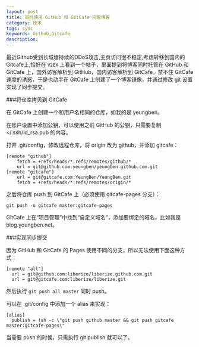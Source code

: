 ```yaml
---
layout: post
title: 同时使用 GitHub 和 GitCafe 托管博客
category: 技术
tags: sync
keywords: Github,Gitcafe
description:
---
```


最近Github受到长城墙持续的DDoS攻击,主页访问很不稳定,考虑转移到国内的Gitcafe上,恰好在 `V2EX` 上看到一个帖子，里面提到将博客同时托管在 GitHub 和 GitCafe 上，国外访客解析到 GitHub，国内访客解析到 GitCafe。禁不住 GitCafe 速度的诱惑，于是也动手在 GitCafe 上创建了一个博客镜像，并通过修改 git 设置实现了同步提交。


###将仓库拷贝到 GitCafe

在 GitCafe 上创建一个和用户名相同的仓库，如我的是 yeungben。

在账户设置中添加公钥，可以使用之前 GitHub 的公钥，只需要复制 ~/.ssh/id_rsa.pub 的内容。

打开 .git/config，修改远程仓库，将 origin 改为 github，并添加 gitcafe：

    [remote "github"]
        fetch = +refs/heads/*:refs/remotes/github/*
        url = git@github.com:yeungben/yeungben.github.com.git
    [remote "gitcafe"]
        url = git@gitcafe.com:YeungBen/YeungBen.git
        fetch = +refs/heads/*:refs/remotes/origin/*

之后将仓库 push 到 GitCafe 上（必须使用 gitcafe-pages 分支）：

    git push -u gitcafe master:gitcafe-pages

GitCafe 上在“项目管理”中找到“自定义域名”，添加要绑定的域名，比如我是 blog.youngben.net。

###实现同步提交

因为 GitHub 和 GitCafe 的 Pages 使用不同的分支，所以无法使用下面这种方式：

    [remote "all"]
      url = git@github.com:liberize/liberize.github.com.git
      url = git@gitcafe.com:liberize/liberize.git

然后执行 `git push all master` 同时 push。

可以在 .git/config 中添加一个 alias 来实现：

    [alias]
      publish = !sh -c \"git push github master && git push gitcafe master:gitcafe-pages\"

当需要 push 的时候，只需执行 git publish 就可以了。

